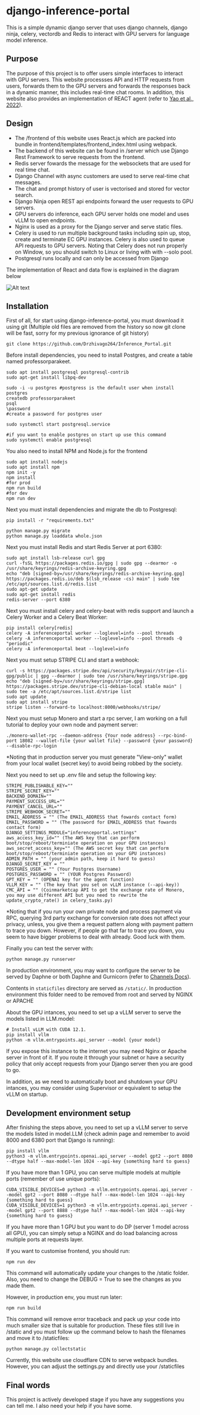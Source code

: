 django-inference-portal
=======================

This is a simple dynamic django server that uses django channels, django ninja, celery, vectordb and Redis to interact with GPU servers for language model inference.

Purpose
-------

The purpose of this project is to offer users simple interfaces to interact with GPU servers.
This website processses API and HTTP requests from users, forwards them to the GPU servers and forwards the responses back in a dynamic manner, this includes real-time chat rooms. In addition, this website also provides an implementation of REACT agent (refer to [Yao et al., 2022](https://arxiv.org/abs/2210.03629)).

Design
-------
- The /frontend of this website uses React.js which are packed into bundle in frontend/templates/frontend_index.html using webpack. 
- The backend of this website can be found in /server which use Django Rest Framework to serve requests from the frontend.
- Redis server fowards the message for the websockets that are used for real time chat.
- Django Channel with async customers are used to serve real-time chat messages. 
- The chat and prompt history of user is vectorised and stored for vector search.
- Django Ninja open REST api endpoints forward the user requests to GPU servers.
- GPU servers do inference, each GPU server holds one model and uses vLLM to open endpoints. 
- Nginx is used as a proxy for the Django server and serve static files.
- Celery is used to run multiple background tasks including spin up, stop, create and terminate EC GPU instances. Celery is also used to queue 
 API requests to GPU servers. Noting that Celery does not run properly on Window, so you should switch to Linux or living with with --solo pool.
- Postgresql runs locally and can only be accessed from Django

The implementation of React and data flow is explained in the diagram below

![Alt text](React+Vec.drawio.png)

Installation
--------------

First of all, for start using django-inference-portal, you must download it using git (Multiple old files are removed from the history so now git clone will be fast, sorry for my previous ignorance of git history)

    git clone https://github.com/Drzhivago264/Inference_Portal.git

Before install dependencies, you need to install Postgres, and create a table named professorparakeet. 

    sudo apt install postgresql postgresql-contrib
    sudo apt-get install libpq-dev

    sudo -i -u postgres #postgress is the default user when install postgres
    createdb professorparakeet
    psql
    \password
    #create a password for postgres user

    sudo systemctl start postgresql.service

    #if you want to enable postgres on start up use this command
    sudo systemctl enable postgresql

You also need to install NPM and Node.js for the frontend
    
    sudo apt install nodejs
    sudo apt install npm
    npm init -y
    npm install
    #for prod
    npm run build
    #for dev
    npm run dev

Next you must install dependencies and migrate the db to Postgresql:

    pip install -r "requirements.txt"
    
    python manage.py migrate
    python manage.py loaddata whole.json

Next you must install Redis and start Redis Server at port 6380:

    sudo apt install lsb-release curl gpg
    curl -fsSL https://packages.redis.io/gpg | sudo gpg --dearmor -o /usr/share/keyrings/redis-archive-keyring.gpg
    echo "deb [signed-by=/usr/share/keyrings/redis-archive-keyring.gpg] https://packages.redis.io/deb $(lsb_release -cs) main" | sudo tee /etc/apt/sources.list.d/redis.list
    sudo apt-get update
    sudo apt-get install redis
    redis-server --port 6380

Next you must install celery and celery-beat with redis support and launch a Celery Worker and a Celery Beat Worker:

    pip install celery[redis]
    celery -A inferenceportal worker --loglevel=info --pool threads
    celery -A inferenceportal worker --loglevel=info --pool threads -Q "periodic"
    celery -A inferenceportal beat --loglevel=info

Next you must setup STRIPE CLI and start a webhook:

    curl -s https://packages.stripe.dev/api/security/keypair/stripe-cli-gpg/public | gpg --dearmor | sudo tee /usr/share/keyrings/stripe.gpg
    echo "deb [signed-by=/usr/share/keyrings/stripe.gpg] https://packages.stripe.dev/stripe-cli-debian-local stable main" | sudo tee -a /etc/apt/sources.list.d/stripe list
    sudo apt update
    sudo apt install stripe
    stripe listen --forward-to localhost:8000/webhooks/stripe/

Next you must setup Monero and start a rpc server, I am working on a full tutorial to deploy your own node and payment server:

    ./monero-wallet-rpc --daemon-address {Your node address} --rpc-bind-port 18082 --wallet-file {your wallet file} --password {your password} --disable-rpc-login

*Noting that in production server you must generate "View-only" wallet from your local wallet (secret key) to avoid being robbed by the society.

Next you need to set up .env file and setup the following key:

    STRIPE_PUBLISHABLE_KEY=""
    STRIPE_SECRET_KEY=""
    BACKEND_DOMAIN=""
    PAYMENT_SUCCESS_URL=""
    PAYMENT_CANCEL_URL=""
    STRIPE_WEBHOOK_SECRET="" 
    EMAIL_ADDRESS = "" (The EMAIL_ADDRESS that fowards contact form)
    EMAIL_PASSWORD = "" (The password for EMAIL_ADDRESS that fowards contact form)
    DJANGO_SETTINGS_MODULE="inferenceportal.settings"
    aws_access_key_id="" (The AWS key that can perform boot/stop/reboot/terminiate operation on your GPU instances)
    aws_secret_access_key="" (The AWS secret key that can perform boot/stop/reboot/terminiate operation on your GPU instances)
    ADMIN_PATH = "" (your admin path, keep it hard to guess)
    DJANGO_SECRET_KEY = "" 
    POSTGRES_USER = "" (Your Postgres Username)
    POSTGRES_PASSWORD = "" (YOUR Postgres Password)
    GPT_KEY = "" (OPENAI key for the agent function)
    VLLM_KEY = "" (The key that you set on vLLM instance (--api-key))
    CMC_API = "" (Coinmarketcap API to get the exchange rate of Monero, you may use different API but you need to rewrite the update_crypto_rate() in celery_tasks.py)

*Noting that if you run your own private node and process payment via RPC, querying 3rd party exchange for conversion rate does not affect your privacy, unless, you give them a request pattern along with payment pattern to trace you down. However, if people go that far to trace you down, you seem to have bigger problems to deal with already. Good luck with them.

Finally you can test the server with:

    python manage.py runserver

In production environment, you may want to configure the server to be served by Daphne or both Daphne and Gurnicorn (refer to [Channels Docs](https://channels.readthedocs.io/en/1.x/deploying.html?highlight=django)).

Contents in `staticfiles` directory are served as `/static/`. In production environment this folder need to be removed from root and served by NGINX or APACHE

About the GPU intances, you need to set up a vLLM server to serve the models listed in LLM.model:

    # Install vLLM with CUDA 12.1.
    pip install vllm
    python -m vllm.entrypoints.api_server --model {your model}

If you expose this instance to the internet you may need Nginx or Apache server in front of it. If you route it through your subnet or have a security policy that only accept requests from your Django server then you are good to go.

In addition, as we need to automatically boot and shutdown your GPU intances, you may consider using Supervisor or equivalent to setup the vLLM on startup.

Development environment setup
-----------------------------
After finishing the steps above, you need to set up a vLLM server to serve the models listed in model.LLM (check admin page and remember to avoid 8000 and 6380 port that Django is running):

    pip install vllm
    python3 -m vllm.entrypoints.openai.api_server --model gpt2 --port 8080 --dtype half --max-model-len 1024 --api-key {something hard to guess}

If you have more than 1 GPU, you can serve multiple models at multiple ports (remember of use unique ports):

    CUDA_VISIBLE_DEVICES=0 python3 -m vllm.entrypoints.openai.api_server --model gpt2 --port 8080 --dtype half --max-model-len 1024 --api-key {something hard to guess}
    CUDA_VISIBLE_DEVICES=1 python3 -m vllm.entrypoints.openai.api_server --model gpt2 --port 8888 --dtype half --max-model-len 1024 --api-key {something hard to guess}

If you have more than 1 GPU but you want to do DP (server 1 model across all GPU), you can simply setup a NGINX and do load balancing across multiple ports at requests layer.

If you want to customise frontend, you should run:

    npm run dev

This command will automatically update your changes to the /static folder. Also, you need to change the DEBUG = True to see the changes as you made them.

However, in production env, you must run later:

    npm run build

This command will remove error traceback and pack up your code into much smaller size that is suitable for production. These files still live in /static and you must follow up the command below to hash the filenames and move it to /staticfiles:

    python manage.py collectstatic

Currently, this website use cloudflare CDN to serve webpack bundles. However, you can adjust the settings.py and directly use your /staticfiles 

Final words
-----------

This project is actively developed stage if you have any suggestions you can tell me. I also need your help if you have some.
